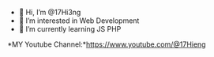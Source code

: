 - 👋 Hi, I’m @17Hi3ng
- 👀 I’m interested in Web Development 
- 🌱 I’m currently learning JS PHP

*MY Youtube Channel:*https://www.youtube.com/@17Hieng
<!---
17Hieng/17Hieng is a ✨ special ✨ repository because its `README.md` (this file) appears on your GitHub profile.
You can click the Preview link to take a look at your changes.
--->
